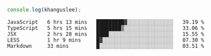 ```js
console.log(khanguslee);
```

<!--START_SECTION:waka-->
```text
JavaScript   6 hrs 13 mins   █████████▓░░░░░░░░░░░░░░░   39.19 % 
TypeScript   5 hrs 15 mins   ████████▒░░░░░░░░░░░░░░░░   33.06 % 
JSX          2 hrs 28 mins   ████░░░░░░░░░░░░░░░░░░░░░   15.55 % 
LESS         1 hr 9 mins     █▓░░░░░░░░░░░░░░░░░░░░░░░   07.30 % 
Markdown     33 mins         █░░░░░░░░░░░░░░░░░░░░░░░░   03.51 % 
```
<!--END_SECTION:waka-->

<!--
**khanguslee/khanguslee** is a ✨ _special_ ✨ repository because its `README.md` (this file) appears on your GitHub profile.

Here are some ideas to get you started:

- 🔭 I’m currently working on ...
- 🌱 I’m currently learning ...
- 👯 I’m looking to collaborate on ...
- 🤔 I’m looking for help with ...
- 💬 Ask me about ...
- 📫 How to reach me: ...
- 😄 Pronouns: ...
- ⚡ Fun fact: ...
-->
